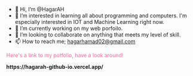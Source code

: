 - 👋 Hi, I’m @HagarAH
- 👀 I’m interested in learning all about programming and computers. I'm especially interested in IOT and Machine Learning right now.
- 🌱 I’m currently working on my web porfoilo.
- 💞️ I’m looking to collaborate on anything that meets my level of skill.
- 📫 How to reach me; hagarhamad02@gmail.com

<p style="color:#FF669A"> Here's a link to my potfolio, have a look around!</p><span><strong>https://hagarah-github-io.vercel.app/</strong></span>
